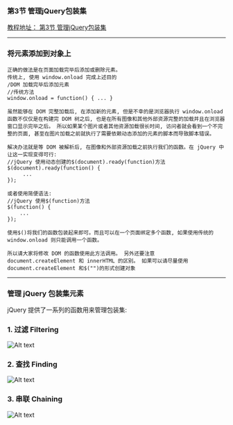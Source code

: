 ### 第3节 管理jQuery包装集
[教程地址： 第3节 管理jQuery包装集](https://www.shiyanlou.com/courses/51/labs/240/document)

---

### 将元素添加到对象上
```
正确的做法是在页面加载完毕后添加或删除元素。
传统上, 使用 window.onload 完成上述目的
/DOM 加载完毕后添加元素
//传统方法
window.onload = function() { ... }

虽然能够在 DOM 完整加载后, 在添加新的元素, 但是不幸的是浏览器执行 window.onload 函数不仅仅是在构建完 DOM 树之后, 也是在所有图像和其他外部资源完整的加载并且在浏览器窗口显示完毕之后。 所以如果某个图片或者其他资源加载很长时间, 访问者就会看到一个不完整的页面, 甚至在图片加载之前就执行了需要依赖动态添加的元素的脚本而导致脚本错误。

解决办法就是等 DOM 被解析后, 在图像和外部资源加载之前执行我们的函数。在 jQuery 中让这一实现变得可行:
//jQuery 使用动态创建的$(document).ready(function)方法
$(document).ready(function() { 
     ... 
});

或者使用简便语法:
//jQuery 使用$(function)方法
$(function() { 
    ...
});

使用$()将我们的函数包装起来即可。而且可以在一个页面绑定多个函数, 如果使用传统的 window.onload 则只能调用一个函数。

所以请大家将修改 DOM 的函数使用此方法调用。 另外还要注意 document.createElement 和 innerHTML 的区别。 如果可以请尽量使用 document.createElement 和$("")的形式创建对象
```
--- 

### 管理 jQuery 包装集元素
jQuery 提供了一系列的函数用来管理包装集:

### 1. 过滤 Filtering

![Alt text](https://dn-anything-about-doc.qbox.me/jQuery/Filtering.jpg)

### 2. 查找 Finding

![Alt text](https://dn-anything-about-doc.qbox.me/jQuery/Finding.jpg)

### 3. 串联 Chaining

![Alt text](https://dn-anything-about-doc.qbox.me/jQuery/Chaining.jpg)
